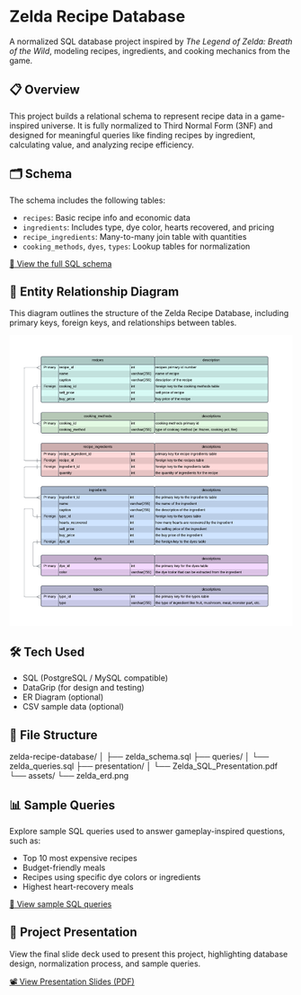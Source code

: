 # Zelda Recipe Database

A normalized SQL database project inspired by *The Legend of Zelda: Breath of the Wild*, modeling recipes, ingredients, and cooking mechanics from the game.

## 📋 Overview

This project builds a relational schema to represent recipe data in a game-inspired universe. It is fully normalized to Third Normal Form (3NF) and designed for meaningful queries like finding recipes by ingredient, calculating value, and analyzing recipe efficiency.

## 🗂️ Schema

The schema includes the following tables:

- `recipes`: Basic recipe info and economic data
- `ingredients`: Includes type, dye color, hearts recovered, and pricing
- `recipe_ingredients`: Many-to-many join table with quantities
- `cooking_methods`, `dyes`, `types`: Lookup tables for normalization

[📄 View the full SQL schema](./zelda_schema.sql)

## 🧭 Entity Relationship Diagram

This diagram outlines the structure of the Zelda Recipe Database, including primary keys, foreign keys, and relationships between tables.

![Zelda Schema ERD](./assets/zelda_erd.png)

## 🛠️ Tech Used

- SQL (PostgreSQL / MySQL compatible)
- DataGrip (for design and testing)
- ER Diagram (optional)
- CSV sample data (optional)

## 📁 File Structure

zelda-recipe-database/
│
├── zelda_schema.sql
├── queries/
│   └── zelda_queries.sql
├── presentation/
│   └── Zelda_SQL_Presentation.pdf
└── assets/
    └── zelda_erd.png


## 📊 Sample Queries

Explore sample SQL queries used to answer gameplay-inspired questions, such as:

- Top 10 most expensive recipes
- Budget-friendly meals
- Recipes using specific dye colors or ingredients
- Highest heart-recovery meals

[📂 View sample SQL queries](./queries/zelda_queries.sql)

## 🎤 Project Presentation

View the final slide deck used to present this project, highlighting database design, normalization process, and sample queries.

[📽️ View Presentation Slides (PDF)](./presentation/Zelda_SQL_Presentation.pdf)




